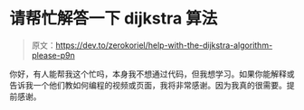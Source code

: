 # 请帮忙解答一下 dijkstra 算法

> 原文：<https://dev.to/zerokoriel/help-with-the-dijkstra-algorithm-please-p9n>

你好，有人能帮我这个忙吗，本身我不想通过代码，但我想学习。如果你能解释或告诉我一个他们教如何编程的视频或页面，我将非常感谢。因为我真的很需要。提前感谢。